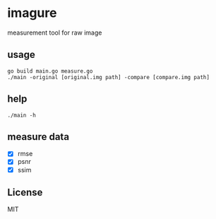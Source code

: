 # imagure
measurement tool for raw image

## usage
```
go build main.go measure.go
./main -original [original.img path] -compare [compare.img path]
```

## help
```
./main -h
```

## measure data
- [x] rmse
- [x] psnr
- [x] ssim

## License
MIT
